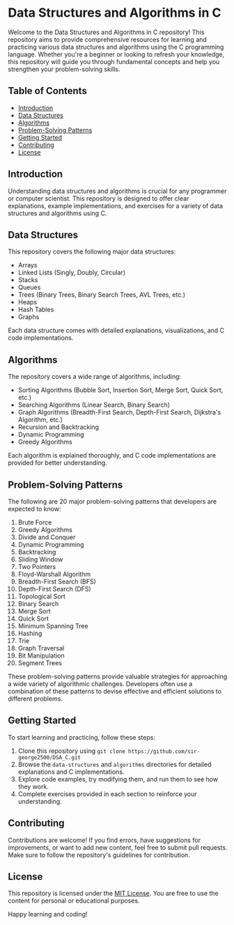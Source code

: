 # Data Structures and Algorithms in C

Welcome to the Data Structures and Algorithms in C repository! This repository aims to provide comprehensive resources for learning and practicing various data structures and algorithms using the C programming language. Whether you're a beginner or looking to refresh your knowledge, this repository will guide you through fundamental concepts and help you strengthen your problem-solving skills.

## Table of Contents

- [Introduction](#introduction)
- [Data Structures](#data-structures)
- [Algorithms](#algorithms)
- [Problem-Solving Patterns](#problem-solving-patterns)
- [Getting Started](#getting-started)
- [Contributing](#contributing)
- [License](#license)

## Introduction

Understanding data structures and algorithms is crucial for any programmer or computer scientist. This repository is designed to offer clear explanations, example implementations, and exercises for a variety of data structures and algorithms using C.

## Data Structures

This repository covers the following major data structures:

- Arrays
- Linked Lists (Singly, Doubly, Circular)
- Stacks
- Queues
- Trees (Binary Trees, Binary Search Trees, AVL Trees, etc.)
- Heaps
- Hash Tables
- Graphs

Each data structure comes with detailed explanations, visualizations, and C code implementations.

## Algorithms

The repository covers a wide range of algorithms, including:

- Sorting Algorithms (Bubble Sort, Insertion Sort, Merge Sort, Quick Sort, etc.)
- Searching Algorithms (Linear Search, Binary Search)
- Graph Algorithms (Breadth-First Search, Depth-First Search, Dijkstra's Algorithm, etc.)
- Recursion and Backtracking
- Dynamic Programming
- Greedy Algorithms

Each algorithm is explained thoroughly, and C code implementations are provided for better understanding.

## Problem-Solving Patterns

The following are 20 major problem-solving patterns that developers are expected to know:

1. Brute Force
2. Greedy Algorithms
3. Divide and Conquer
4. Dynamic Programming
5. Backtracking
6. Sliding Window
7. Two Pointers
8. Floyd-Warshall Algorithm
9. Breadth-First Search (BFS)
10. Depth-First Search (DFS)
11. Topological Sort
12. Binary Search
13. Merge Sort
14. Quick Sort
15. Minimum Spanning Tree
16. Hashing
17. Trie
18. Graph Traversal
19. Bit Manipulation
20. Segment Trees

These problem-solving patterns provide valuable strategies for approaching a wide variety of algorithmic challenges. Developers often use a combination of these patterns to devise effective and efficient solutions to different problems.

## Getting Started

To start learning and practicing, follow these steps:

1. Clone this repository using `git clone https://github.com/sir-george2500/DSA_C.git`
2. Browse the `data-structures` and `algorithms` directories for detailed explanations and C implementations.
3. Explore code examples, try modifying them, and run them to see how they work.
4. Complete exercises provided in each section to reinforce your understanding.

## Contributing

Contributions are welcome! If you find errors, have suggestions for improvements, or want to add new content, feel free to submit pull requests. Make sure to follow the repository's guidelines for contribution.

## License

This repository is licensed under the [MIT License](LICENSE). You are free to use the content for personal or educational purposes.

Happy learning and coding!

